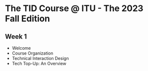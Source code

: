 # The TID Course @ ITU - The 2023 Fall Edition

## Week 1
- Welcome
- Course Organization
- Technical Interaction Design
- Tech Top-Up: An Overview
